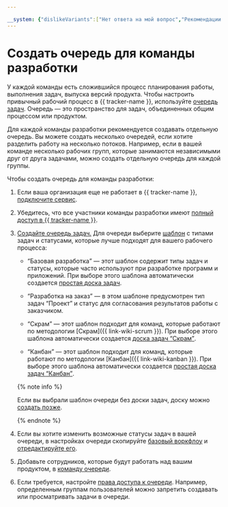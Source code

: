 ```yaml
---

__system: {"dislikeVariants":["Нет ответа на мой вопрос","Рекомендации не помогли","Содержание не соответствует заголовку","Другое"]}
---
```

# Создать очередь для команды разработки

У каждой команды есть сложившийся процесс планирования работы, выполнения задач, выпуска версий продукта. Чтобы настроить привычный рабочий процесс в {{ tracker-name }}, используйте [очередь задач](queue-intro.md). Очередь — это пространство для задач, объединенных общим процессом или продуктом.

Для каждой команды разработки рекомендуется создавать отдельную очередь. Вы можете создать несколько очередей, если хотите разделить работу на несколько потоков. Например, если в вашей команде несколько рабочих групп, которые занимаются независимыми друг от друга задачами, можно создать отдельную очередь для каждой группы.

Чтобы создать очередь для команды разработки:


1. Если ваша организация еще не работает в {{ tracker-name }}, [подключите сервис](enable-tracker.md).

1. Убедитесь, что все участники команды разработки имеют [полный доступ в {{ tracker-name }}](access.md).

1. [Создайте очередь задач.](manager/create-queue.md) Для очереди выберите [шаблон](manager/workflows.md) с типами задач и статусами, которые лучше подходят для вашего рабочего процесса:

    - <q>Базовая разработка</q> — этот шаблон содержит типы задач и статусы, которые часто используют при разработке программ и приложений. При выборе этого шаблона автоматически создается [простая доска задач](#board_types).

    - <q>Разработка на заказ</q> — в этом шаблоне предусмотрен тип задач <q>Проект</q> и статус для согласования результатов работы с заказчиком. 

    - <q>Скрам</q> — этот шаблон подходит для команд, которые работают по методологии [Скрам]({{ link-wiki-scrum }}). При выборе этого шаблона автоматически создается [доска задач <q>Скрам</q>](manager/agile.md#sec_boards.md).

    - <q>Канбан</q> — этот шаблон подходит для команд, которые работают по методологии [Канбан]({{ link-wiki-kanban }}). При выборе этого шаблона автоматически создается [простая доска задач <q>Канбан</q>](manager/agile.md#sec_boards.md).

    {% note info %}

    Если вы выбрали шаблон очереди без доски задач, доску можно [создать позже](manager/create-agile-board.md).

    {% endnote %}

1. Если вы хотите изменить возможные статусы задач в вашей очереди, в настройках очереди скопируйте [базовый воркфлоу](manager/add-workflow.md) и [отредактируйте его](manager/workflow-status-edit.md).

1. Добавьте сотрудников, которые будут работать над вашим продуктом, в [команду очереди](manager/queue-team.md). 

1. Если требуется, настройте [права доступа к очереди](manager/queue-access.md). Например, определенным группам пользователей можно запретить создавать или просматривать задачи в очереди.